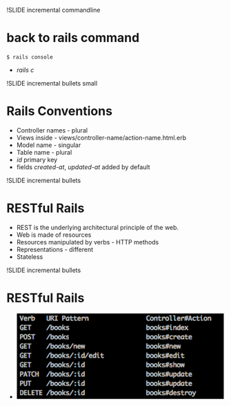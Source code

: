 !SLIDE incremental commandline
# back to rails command #
    $ rails console
* _rails c_

!SLIDE incremental bullets small
# Rails Conventions #
* Controller names - plural
* Views inside - views/controller-name/action-name.html.erb
* Model name - singular
* Table name - plural
* _id_ primary key
* fields _created-at_, _updated-at_ added by default


!SLIDE incremental bullets
# RESTful Rails #
* REST is the underlying architectural principle of the web.
* Web is made of resources
* Resources manipulated by verbs - HTTP methods
* Representations - different
* Stateless

!SLIDE incremental bullets
# RESTful Rails #
* ![Alt text](../images/rest.jpg)

